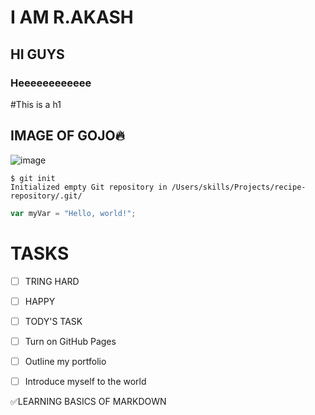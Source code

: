 #  I AM R.AKASH 
## HI GUYS
### Heeeeeeeeeeee
#This is a h1
 ## IMAGE OF GOJO🔥
![image](https://github.com/RAKASH2003/skills-communicate-using-markdown/assets/159534145/0deec355-5d04-4f15-9edf-5dd37be7bcb9) 
```
$ git init
Initialized empty Git repository in /Users/skills/Projects/recipe-repository/.git/
```
``` javascript
var myVar = "Hello, world!";
```

# TASKS
  
- [ ] TRING HARD
- [ ] HAPPY
- [ ] TODY'S TASK
- [ ] Turn on GitHub Pages
- [ ] Outline my portfolio
- [ ] Introduce myself to the world




 ✅LEARNING BASICS OF MARKDOWN
